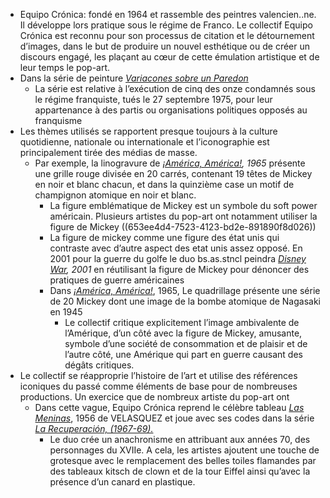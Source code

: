 - Equipo Crónica: fondé en 1964 et rassemble des peintres valencien..ne. Il développe lors pratique sous le régime de Franco. Le collectif Equipo Crónica est reconnu pour son processus de citation et le détournement d’images, dans le but de produire un nouvel esthétique ou de créer un discours engagé, les plaçant au cœur de cette émulation artistique et de leur temps le pop-art.
- Dans la série de peinture [*Variacones sobre un Paredon*](https://florilegesjournal.com/2023/05/16/equipo-cronica-un-double-engagement-politique-et-esthetique/)
	- La série est relative à l’exécution de cinq des onze condamnés sous le régime franquiste, tués le 27 septembre 1975, pour leur appartenance à des partis ou organisations politiques opposés au franquisme
- Les thèmes utilisés se rapportent presque toujours à la culture quotidienne, nationale ou internationale et l’iconographie est principalement tirée des médias de masse.
	- Par exemple, la linogravure de [*¡América, América!*](https://arjai.es/2016/12/12/representando-el-horror-the-terror-of-war/equipo-cronica/)*, 1965* présente une grille rouge divisée en 20 carrés, contenant 19 têtes de Mickey en noir et blanc chacun, et dans la quinzième case un motif de champignon atomique en noir et blanc.
		- La figure emblématique de Mickey est un symbole du soft power américain. Plusieurs artistes du pop-art ont notamment utiliser la figure de Mickey ((653ee4d4-7523-4123-bd2e-891890f8d026))
		- La figure de mickey comme une figure des état unis qui contraste avec d’autre aspect des etat unis assez opposé. En 2001 pour la guerre du golfe le duo bs.as.stncl peindra [*Disney War*](https://arjai.es/2016/12/12/representando-el-horror-the-terror-of-war/bs-as-stncl/)*, 2001* en réutilisant la figure de Mickey pour dénoncer des pratiques de guerre américaines
		- Dans [*¡América, América!*](https://arjai.es/2016/12/12/representando-el-horror-the-terror-of-war/equipo-cronica/), 1965, Le quadrillage présente une série de 20 Mickey dont une image de la bombe atomique de Nagasaki en 1945
			- Le collectif critique explicitement l’image ambivalente de l’Amérique, d’un côté avec la figure de Mickey, amusante, symbole d’une société de consommation et de plaisir et de l’autre côté, une Amérique qui part en guerre causant des dégâts critiques.
- Le collectif se réapproprie l’histoire de l’art et utilise des références iconiques du passé comme éléments de base pour de nombreuses productions. Un exercice que de nombreux artiste du pop-art ont
	- Dans cette vague, Equipo Crónica reprend le célèbre tableau [*Las Meninas*](https://fr.wikipedia.org/wiki/Les_Ménines), 1956 de VELASQUEZ et joue avec ses codes dans la série [*La Recuperación, (1967-69).*](http://artsplastiques-michelservet.over-blog.com/2017/10/equipo-cronica-las-meninas-1970.html)
		- Le duo crée un anachronisme en attribuant aux années 70, des personnages du XVIIe. A cela, les artistes ajoutent une touche de grotesque avec le remplacement des belles toiles flamandes par des tableaux kitsch de clown et de la tour Eiffel ainsi qu’avec la présence d’un canard en plastique.